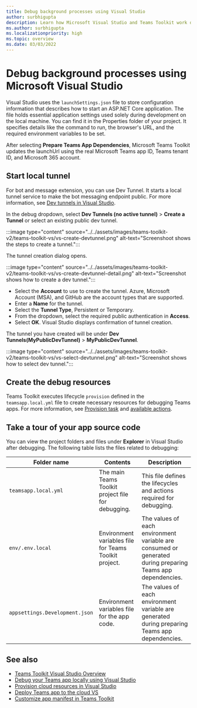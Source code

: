 ```yaml
---
title: Debug background processes using Visual Studio
author: surbhigupta
description: Learn how Microsoft Visual Studio and Teams Toolkit work during local debug process. Learn how to register and configure your Teams app in Teams Toolkit.
ms.author: surbhigupta
ms.localizationpriority: high
ms.topic: overview
ms.date: 03/03/2022
---
```


# Debug background processes using Microsoft Visual Studio

Visual Studio uses the `launchSettings.json` file to store configuration information that describes how to start an ASP.NET Core application. The file holds essential application settings used solely during development on the local machine. You can find it in the Properties folder of your project. It specifies details like the command to run, the browser's URL, and the required environment variables to be set.

After selecting **Prepare Teams App Dependencies**, Microsoft Teams Toolkit updates the launchUrl using the real Microsoft Teams app ID, Teams tenant ID, and Microsoft 365 account.

## Start local tunnel

For bot and message extension, you can use Dev Tunnel. It starts a local tunnel service to make the bot messaging endpoint public. For more information, see [Dev tunnels in Visual Studio](/aspnet/core/test/dev-tunnels?view=aspnetcore&preserve-view=true).

In the debug dropdown, select **Dev Tunnels (no active tunnel)** > **Create a Tunnel** or select an existing public dev tunnel.

   :::image type="content" source="../../assets/images/teams-toolkit-v2/teams-toolkit-vs/vs-create-devtunnel.png" alt-text="Screenshoot shows the steps to create a tunnel.":::

The tunnel creation dialog opens.

   :::image type="content" source="../../assets/images/teams-toolkit-v2/teams-toolkit-vs/vs-create-devtunnel-detail.png" alt-text="Screenshot shows how to create a dev tunnel.":::

* Select the **Account** to use to create the tunnel. Azure, Microsoft Account (MSA), and GitHub are the account types that are supported.
* Enter a **Name** for the tunnel.
* Select the **Tunnel Type**, Persistent or Temporary.
* From the dropdown, select the  required public authentication in **Access**.
* Select **OK**. Visual Studio displays confirmation of tunnel creation.

The tunnel you have created will be under **Dev Tunnels(MyPublicDevTunnel)** > **MyPublicDevTunnel**.

   :::image type="content" source="../../assets/images/teams-toolkit-v2/teams-toolkit-vs/vs-select-devtunnel.png" alt-text="Screenshot shows how to select dev tunnel.":::

## Create the debug resources

Teams Toolkit executes lifecycle `provision` defined in the `teamsapp.local.yml` file to create necessary resources for debugging Teams apps. For more information, see [Provision task](https://aka.ms/teamsfx-tasks/provision) and [available actions](https://aka.ms/teamsfx-actions).

## Take a tour of your app source code

You can view the project folders and files under **Explorer** in Visual Studio after debugging. The following table lists the files related to debugging:

| Folder name| Contents| Description |
| --- | --- | --- |
| `teamsapp.local.yml` | The main Teams Toolkit project file for debugging. | This file defines the lifecycles and actions required for debugging. |
| `env/.env.local` | Environment variables file for Teams Toolkit project. | The values of each environment variable are consumed or generated during preparing Teams app dependencies. |
| `appsettings.Development.json` | Environment variables file for the app code. | The values of each environment variable are generated during preparing Teams app dependencies. |

## See also

* [Teams Toolkit Visual Studio Overview](teams-toolkit-fundamentals-vs.md)
* [Debug your Teams app locally using Visual Studio](debug-local-vs.md)
* [Provision cloud resources in Visual Studio](provision-vs.md)
* [Deploy Teams app to the cloud VS](deploy-vs.md)
* [Customize app manifest in Teams Toolkit](TeamsFx-preview-and-customize-app-manifest-vs.md)
